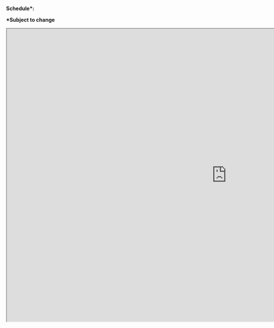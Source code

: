 **Schedule\*:**

**\*Subject to change**

<iframe src="https://docs.google.com/spreadsheets/d/e/2PACX-1vS6YFuzsW7d1BHFggkbeKVp5STAalLYY3KfdpLnpuyspxTEZ9fBZT-VXzBrhVz-J_LI4QAJJf5bz7eo/pubhtml?gid=0&amp;single=true&amp;widget=true&amp;headers=false" height="800" width="1200"></iframe>


